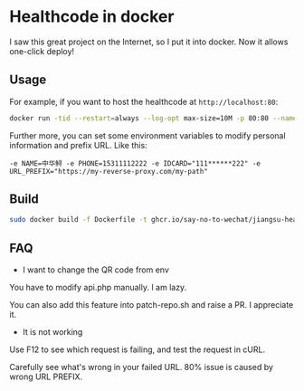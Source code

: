 # Healthcode in docker

I saw this great project on the Internet, so I put it into docker. Now it allows one-click deploy! 

## Usage

For example, if you want to host the healthcode at `http://localhost:80`: 

```bash
docker run -tid --restart=always --log-opt max-size=10M -p 80:80 --name healthcode ghcr.io/say-no-to-wechat/jiangsu-health-code-offline-docker:master
```

Further more, you can set some environment variables to modify personal information and prefix URL. Like this: 

```
-e NAME=中华鲟 -e PHONE=15311112222 -e IDCARD="111******222" -e URL_PREFIX="https://my-reverse-proxy.com/my-path"
```

## Build

```bash
sudo docker build -f Dockerfile -t ghcr.io/say-no-to-wechat/jiangsu-health-code-offline-docker:master .
```

## FAQ

- I want to change the QR code from env

You have to modify api.php manually. I am lazy. 

You can also add this feature into patch-repo.sh and raise a PR. I appreciate it. 

- It is not working

Use F12 to see which request is failing, and test the request in cURL. 

Carefully see what's wrong in your failed URL. 80% issue is caused by wrong URL PREFIX. 

